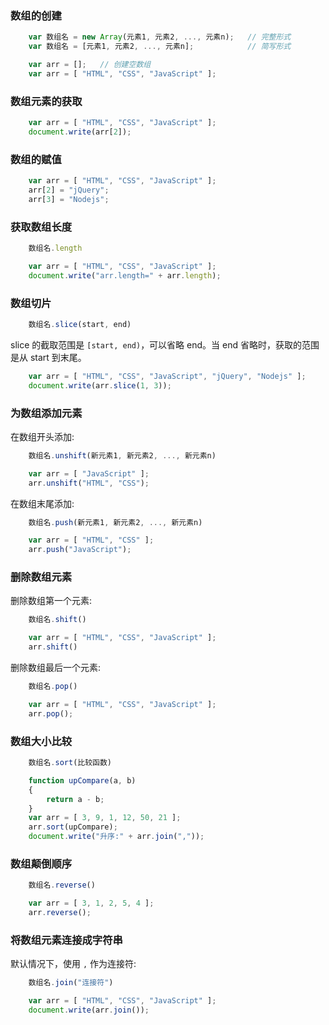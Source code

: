 
### 数组的创建

```js
    var 数组名 = new Array(元素1, 元素2, ..., 元素n);   // 完整形式
    var 数组名 = [元素1, 元素2, ..., 元素n];            // 简写形式
```

```js
    var arr = [];   // 创建空数组
    var arr = [ "HTML", "CSS", "JavaScript" ];
```

### 数组元素的获取

```js
    var arr = [ "HTML", "CSS", "JavaScript" ];
    document.write(arr[2]);
```

### 数组的赋值

```js
    var arr = [ "HTML", "CSS", "JavaScript" ];
    arr[2] = "jQuery";
    arr[3] = "Nodejs";
```

### 获取数组长度

```js
    数组名.length
```

```js
    var arr = [ "HTML", "CSS", "JavaScript" ];
    document.write("arr.length=" + arr.length);
```

### 数组切片

```js
    数组名.slice(start, end)
```
slice 的截取范围是 `[start, end)`，可以省略 end。当 end 省略时，获取的范围是从 start 到末尾。

```js
    var arr = [ "HTML", "CSS", "JavaScript", "jQuery", "Nodejs" ];
    document.write(arr.slice(1, 3));
```

### 为数组添加元素

在数组开头添加:
```js
    数组名.unshift(新元素1, 新元素2, ..., 新元素n)
```

```js
    var arr = [ "JavaScript" ];
    arr.unshift("HTML", "CSS");
```

在数组末尾添加:
```js
    数组名.push(新元素1, 新元素2, ..., 新元素n)
```

```js
    var arr = [ "HTML", "CSS" ];
    arr.push("JavaScript");
```

### 删除数组元素

删除数组第一个元素:
```js
    数组名.shift()
```

```js
    var arr = [ "HTML", "CSS", "JavaScript" ];
    arr.shift()
```

删除数组最后一个元素:
```js
    数组名.pop()
```

```js
    var arr = [ "HTML", "CSS", "JavaScript" ];
    arr.pop();
```

### 数组大小比较

```js
    数组名.sort(比较函数)
```

```js
    function upCompare(a, b)
    {
        return a - b;
    }
    var arr = [ 3, 9, 1, 12, 50, 21 ];
    arr.sort(upCompare);
    document.write("升序:" + arr.join(","));
```

### 数组颠倒顺序

```js
    数组名.reverse()
```

```js
    var arr = [ 3, 1, 2, 5, 4 ];
    arr.reverse();
```

### 将数组元素连接成字符串

默认情况下，使用 `,` 作为连接符:
```js
    数组名.join("连接符")
```

```js
    var arr = [ "HTML", "CSS", "JavaScript" ];
    document.write(arr.join());
```